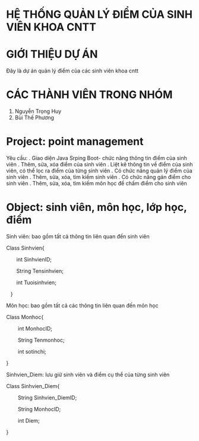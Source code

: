 # HỆ THỐNG QUẢN LÝ ĐIỂM CỦA SINH VIÊN KHOA CNTT
# GIỚI THIỆU DỰ ÁN
Đây là dự án quản lý điểm của các sinh viên khoa cntt
# CÁC THÀNH VIÊN TRONG NHÓM
1. Nguyễn Trọng Huy
2. Bùi Thế Phương
# Project: point management
Yêu cầu:
. Giao diện Java Srping Boot- chức năng thông tin điểm của sinh viên
. Thêm, sửa, xóa điểm của sinh viên
. Liệt kê thông tin về điểm của sinh viên, có thể lọc ra điểm của từng sinh viên
. Có chức năng quản lý điểm của sinh viên
. Thêm, sửa, xóa, tìm kiếm sinh viên
. Có chức năng gán điểm cho sinh viên
. Thêm, sửa, xóa, tìm kiếm môn học để chấm điểm cho sinh viên
# Object: sinh viên, môn học, lớp học, điểm
Sinh viên: bao gồm tất cả thông tin liên quan đến sinh viên

Class Sinhvien{

       int SinhvienID;

       String Tensinhvien;

       int Tuoisinhvien;

   }

Môn học: bao gồm tất cả các thông tin liên quan đến môn học

Class Monhoc{

        int MonhocID;

        String Tenmonhoc;

        int sotinchi;

}

Sinhvien_Diem: lưu giữ sinh viên và điểm cụ thể của từng sinh viên

Class Sinhvien_Diem{ 

        String Sinhvien_DiemID;

        String MonhocID;

        int Diem;

}
